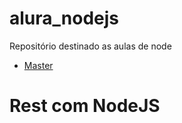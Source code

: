 # alura_nodejs
Repositório destinado as aulas de node

- [Master](https://github.com/Alexbbianchi/alura_nodejs/tree/master)
# Rest com NodeJS
